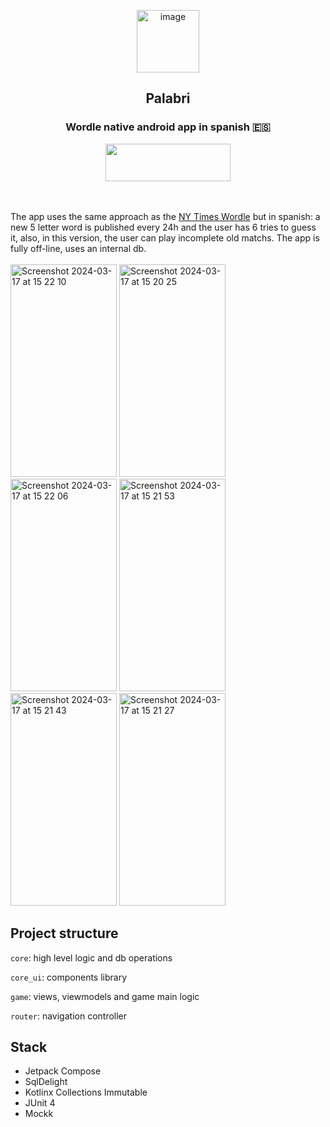 
<p align="center">  
  <img width="100" height = "100" alt="image" src="https://github.com/user-attachments/assets/4b56d23a-c2c5-45d9-b914-244efc82d7a9"/>

  <h2 align="center">Palabri</h2>
</p>

<h3 align="center">Wordle native android app in spanish 🇪🇸</h3>

<div align="center">
<a align= "center" href = "https://play.google.com/store/apps/details?id=com.luisma.palabri&hl=en&gl=US">
 <image width="200" height="60" src="https://github.com/LuisMaGit/jetpackcompose-wordle/assets/70621340/d118f44b-5f27-406f-8436-35b9c33d0ad9"></image>
</a>
</div>
</br>
</br>


The app uses the same approach as the <a href="https://www.nytimes.com/games/wordle/index.html">NY Times Wordle</a> but in spanish: a new 5 letter word is published every 24h and the user has 6 tries
to guess it, also, in this version, the user can play incomplete old matchs. The app is fully off-line, uses an internal db.
</br>
</br>
<img width="170" height="340" alt="Screenshot 2024-03-17 at 15 22 10" src="https://github.com/LuisMaGit/jetpackcompose-wordle/assets/70621340/5b285cf1-1e8b-43b0-acee-91288567acd7">
<img width="170" height="340" alt="Screenshot 2024-03-17 at 15 20 25" src="https://github.com/LuisMaGit/jetpackcompose-wordle/assets/70621340/98bd5148-fdc6-481e-bcad-e8d11aa3ed5a">
<img width="170" height="340" alt="Screenshot 2024-03-17 at 15 22 06" src="https://github.com/LuisMaGit/jetpackcompose-wordle/assets/70621340/3eed44cf-c7af-44ee-a645-5b5a40815621">
<img width="170" height="340" alt="Screenshot 2024-03-17 at 15 21 53" src="https://github.com/LuisMaGit/jetpackcompose-wordle/assets/70621340/333c7e3e-c83c-42a2-8223-832d8f7f7f4c">
<img width="170" height="340" alt="Screenshot 2024-03-17 at 15 21 43" src="https://github.com/LuisMaGit/jetpackcompose-wordle/assets/70621340/9ebc6136-f128-4dd1-adcb-7622c8596b9b">
<img width="170" height="340" alt="Screenshot 2024-03-17 at 15 21 27" src="https://github.com/LuisMaGit/jetpackcompose-wordle/assets/70621340/6784ff89-fdd2-479a-9d16-15d6a14551d6">

## Project structure

<code>core</code>: high level logic and db operations

<code>core_ui</code>: components library

<code>game</code>: views, viewmodels and game main logic

<code>router</code>: navigation controller

## Stack
* Jetpack Compose
* SqlDelight
* Kotlinx Collections Immutable
* JUnit 4
* Mockk

